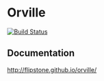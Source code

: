 
# Orville

[![Build Status](https://secure.travis-ci.org/flipstone/orville.svg)](http://travis-ci.org/flipstone/orville)

## Documentation

http://flipstone.github.io/orville/
